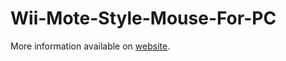 Wii-Mote-Style-Mouse-For-PC
===========================

More information available on [website](http://www.x-io.co.uk/wii-mote-style-mouse-for-pc/).

